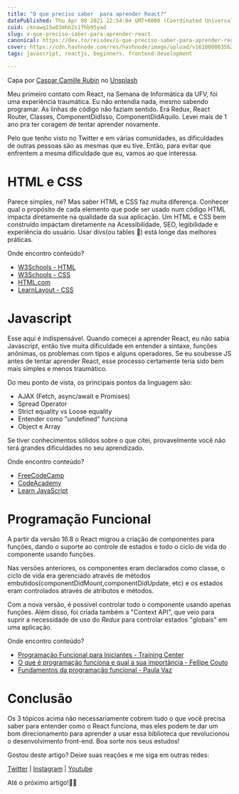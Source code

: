 ```yaml
---
title: "O que preciso saber  para aprender React?"
datePublished: Thu Apr 08 2021 22:54:04 GMT+0000 (Coordinated Universal Time)
cuid: cknawq15w03mhh2s1fhb95yad
slug: o-que-preciso-saber-para-aprender-react
canonical: https://dev.to/reisdev/o-que-preciso-saber-para-aprender-react-1cag
cover: https://cdn.hashnode.com/res/hashnode/image/upload/v1618008835627/nryJTeI4M.jpeg
tags: javascript, reactjs, beginners, frontend-development

---
```


Capa por <a href="https://unsplash.com/@casparrubin?utm_source=unsplash&utm_medium=referral&utm_content=creditCopyText">Caspar Camille Rubin</a> no <a href="https://unsplash.com/s/photos/react.js?utm_source=unsplash&utm_medium=referral&utm_content=creditCopyText">Unsplash</a>
  
Meu primeiro contato com React, na Semana de Informática da UFV, foi uma experiência traumática. Eu não entendia nada, mesmo sabendo programar. As linhas de código não faziam sentido. Era Redux, React Router, Classes, ComponentDidIsso, ComponentDidAquilo. Levei mais de 1 ano pra ter coragem de tentar aprender novamente.

Pelo que tenho visto no Twitter e em várias comunidades, as dificuldades de outras pessoas são as mesmas que eu tive. Então, para evitar que enfrentem a mesma dificuldade que eu, vamos ao que interessa.

# HTML e CSS

Parece simples, né? Mas saber HTML e CSS faz muita diferença. Conhecer qual o propósito de cada elemento que pode ser usado num código HTML impacta diretamente na qualidade da sua aplicação. Um HTML e CSS bem construído impactam diretamente na Acessibilidade, SEO, legibilidade e experiência do usuário. Usar divs(ou tables 😬) está longe das melhores práticas.

Onde encontro conteúdo?

- [W3Schools - HTML](https://www.w3schools.com/html)
- [W3Schools - CSS](https://www.w3schools.com/css)
- [HTML.com](https://html.com)
- [LearnLayout - CSS](https://learnlayout.com)

# Javascript

Esse aqui é indispensável. Quando comecei a aprender React, eu não sabia Javascript, então tive muita dificuldade em entender a sintaxe, funções anônimas, os problemas com tipos e alguns operadores. Se eu soubesse JS antes de tentar aprender React, esse processo certamente teria sido bem mais simples e menos traumático.

Do meu ponto de vista, os principais pontos da linguagem são:

- AJAX (Fetch, async/await e Promises)
- Spread Operator
- Strict equality vs Loose equality
- Entender como "undefined" funciona
- Object e Array

Se tiver conhecimentos sólidos sobre o que citei, provavelmente você não terá grandes dificuldades no seu aprendizado.

Onde encontro conteúdo?

- [FreeCodeCamp](https://www.freecodecamp.org/learn/javascript-algorithms-and-data-structures/)
- [CodeAcademy](https://www.codecademy.com/learn/introduction-to-javascript)
- [Learn JavaScript](https://www.learn-js.org)

# Programação Funcional

A partir da versão 16.8 o React migrou a criação de componentes para funções, dando o suporte ao controle de estados e todo o ciclo de vida do componente usando funções.

Nas versões anteriores, os componentes eram declarados como classe, o ciclo de vida era gerenciado através de métodos embutidos(componentDidMount,componentDidUpdate, etc) e os estados eram controlados através de atributos e métodos.

Com a nova versão, é possível controlar todo o componente usando apenas funções. Além disso, foi criada também a "Context API", que veio para suprir a necessidade de uso do <i>Redux</i> para controlar estados "globais" em uma aplicação.

Onde encontro conteúdo?

- [Programação Funcional para Iniciantes - Training Center](https://medium.com/trainingcenter/programação-funcional-para-iniciantes-9e2beddb5b43)
- [O que é programação funciona e qual a sua importância - Fellipe Couto](https://dev.to/fellipecouto/programao-funcional-o-que--e-qual-a-importncia-2nia)
- [Fundamentos da programação funcional - Paula Vaz](https://medium.com/@paula_vaz/fundamentos-de-programação-funcional-4b483aeeda9d)

# Conclusão

Os 3 tópicos acima não necessariamente cobrem tudo o que você precisa saber para entender como o React funciona, mas eles podem te dar um bom direcionamento para aprender a usar essa biblioteca que revolucionou o desenvolvimento front-end. Boa sorte nos seus estudos!

Gostou deste artigo? Deixe suas reações e me siga em outras redes: 

[Twitter](https://twitter.com/reisdev) | [Instagram](https://instagram.com/reisdev) | [Youtube](https://youtube.com/reisdev)

Até o próximo artigo!👋🏽